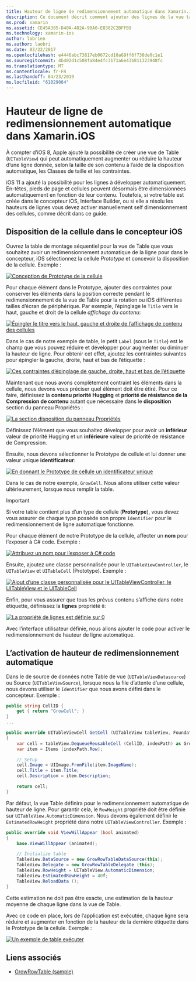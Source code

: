 ```yaml
---
title: Hauteur de ligne de redimensionnement automatique dans Xamarin.iOS
description: Ce document décrit comment ajouter des lignes de la vue table dont hauteurs varient en fonction du contenu pour les applications Xamarin.iOS. Il aborde la disposition de la cellule dans le concepteur iOS et la hauteur de redimensionnement automatique de l’activation.
ms.prod: xamarin
ms.assetid: CE45A385-D40A-482A-90A0-E8382C2BFFB9
ms.technology: xamarin-ios
author: lobrien
ms.author: laobri
ms.date: 03/22/2017
ms.openlocfilehash: e4446abc73817eb0672cd10a69ff6f738de0c1e1
ms.sourcegitcommit: 4b402d1c508fa84e4fc3171a6e43b811323948fc
ms.translationtype: MT
ms.contentlocale: fr-FR
ms.lasthandoff: 04/23/2019
ms.locfileid: "61029064"
---
```

# <a name="auto-sizing-row-height-in-xamarinios"></a>Hauteur de ligne de redimensionnement automatique dans Xamarin.iOS

À compter d’iOS 8, Apple ajouté la possibilité de créer une vue de Table (`UITableView`) qui peut automatiquement augmenter ou réduire la hauteur d’une ligne donnée, selon la taille de son contenu à l’aide de la disposition automatique, les Classes de taille et les contraintes.

iOS 11 a ajouté la possibilité pour les lignes à développer automatiquement. En-têtes, pieds de page et cellules peuvent désormais être dimensionnées automatiquement en fonction de leur contenu. Toutefois, si votre table est créée dans le concepteur iOS, Interface Builder, ou si elle a résolu les hauteurs de lignes vous devez activer manuellement self dimensionnement des cellules, comme décrit dans ce guide.

## <a name="cell-layout-in-the-ios-designer"></a>Disposition de la cellule dans le concepteur iOS

Ouvrez la table de montage séquentiel pour la vue de Table que vous souhaitez avoir un redimensionnement automatique de la ligne pour dans le concepteur, iOS sélectionnez la cellule *Prototype* et concevoir la disposition de la cellule. Exemple :

[![](autosizing-row-height-images/table01.png "Conception de Prototype de la cellule")](autosizing-row-height-images/table01.png#lightbox)

Pour chaque élément dans le Prototype, ajouter des contraintes pour conserver les éléments dans la position correcte pendant le redimensionnement de la vue de Table pour la rotation ou iOS différentes tailles d’écran de périphérique. Par exemple, l’épinglage le `Title` vers le haut, gauche et droit de la cellule *affichage du contenu*:

[![](autosizing-row-height-images/table02.png "Épingler le titre vers le haut, gauche et droite de l’affichage de contenu des cellules")](autosizing-row-height-images/table02.png#lightbox)

Dans le cas de notre exemple de table, le petit `Label` (sous le `Title`) est le champ que vous pouvez réduire et développer pour augmenter ou diminuer la hauteur de ligne. Pour obtenir cet effet, ajoutez les contraintes suivantes pour épingler la gauche, droite, haut et bas de l’étiquette :

[![](autosizing-row-height-images/table03.png "Ces contraintes d’épinglage de gauche, droite, haut et bas de l’étiquette")](autosizing-row-height-images/table03.png#lightbox)

Maintenant que nous avons complètement contraint les éléments dans la cellule, nous devons vous préciser quel élément doit être étiré. Pour ce faire, définissez la **contenu priorité Hugging** et **priorité de résistance de la Compression de contenu** autant que nécessaire dans le **disposition** section du panneau Propriétés :

[![](autosizing-row-height-images/table03a.png "La section disposition du panneau Propriétés")](autosizing-row-height-images/table03a.png#lightbox)

Définissez l’élément que vous souhaitez développer pour avoir un **inférieur** valeur de priorité Hugging et un **inférieure** valeur de priorité de résistance de Compression.

Ensuite, nous devons sélectionner le Prototype de cellule et lui donner une valeur unique **identificateur**:

[![](autosizing-row-height-images/table04.png "En donnant le Prototype de cellule un identificateur unique")](autosizing-row-height-images/table04.png#lightbox)

Dans le cas de notre exemple, `GrowCell`. Nous allons utiliser cette valeur ultérieurement, lorsque nous remplir la table.

> [!IMPORTANT]
> Si votre table contient plus d’un type de cellule (**Prototype**), vous devez vous assurer de chaque type possède son propre `Identifier` pour le redimensionnement de ligne automatique fonctionne.

Pour chaque élément de notre Prototype de la cellule, affecter un **nom** pour l’exposer à C# code. Exemple :

[![](autosizing-row-height-images/table05.png "Attribuez un nom pour l’exposer à C# code")](autosizing-row-height-images/table05.png#lightbox)

Ensuite, ajoutez une classe personnalisée pour le `UITableViewController`, le `UITableView` et `UITableCell` (Prototype). Exemple : 

[![](autosizing-row-height-images/table06.png "Ajout d’une classe personnalisée pour le UITableViewController, le UITableView et le UITableCell")](autosizing-row-height-images/table06.png#lightbox)

Enfin, pour vous assurer que tous les prévus contenu s’affiche dans notre étiquette, définissez la **lignes** propriété `0`:

[![](autosizing-row-height-images/table06.png "La propriété de lignes est définie sur 0")](autosizing-row-height-images/table06a.png#lightbox)

Avec l’interface utilisateur définie, nous allons ajouter le code pour activer le redimensionnement de hauteur de ligne automatique.

## <a name="enabling-auto-resizing-height"></a>L’activation de hauteur de redimensionnement automatique

Dans le de source de données notre Table de vue (`UITableViewDatasource`) ou Source (`UITableViewSource`), lorsque nous la file d’attente d’une cellule, nous devons utiliser le `Identifier` que nous avons défini dans le concepteur. Exemple :

```csharp
public string CellID {
    get { return "GrowCell"; }
}
...

public override UITableViewCell GetCell (UITableView tableView, Foundation.NSIndexPath indexPath)
{
    var cell = tableView.DequeueReusableCell (CellID, indexPath) as GrowRowTableCell;
    var item = Items [indexPath.Row];

    // Setup
    cell.Image = UIImage.FromFile(item.ImageName);
    cell.Title = item.Title;
    cell.Description = item.Description;

    return cell;
}
```

Par défaut, la vue Table définira pour le redimensionnement automatique de hauteur de ligne. Pour garantir cela, le `RowHeight` propriété doit être définie sur `UITableView.AutomaticDimension`. Nous devons également définir le `EstimatedRowHeight` propriété dans notre `UITableViewController`. Exemple :

```csharp
public override void ViewWillAppear (bool animated)
{
    base.ViewWillAppear (animated);

    // Initialize table
    TableView.DataSource = new GrowRowTableDataSource(this);
    TableView.Delegate = new GrowRowTableDelegate (this);
    TableView.RowHeight = UITableView.AutomaticDimension;
    TableView.EstimatedRowHeight = 40f;
    TableView.ReloadData ();
}
```

Cette estimation ne doit pas être exacte, une estimation de la hauteur moyenne de chaque ligne dans la vue de Table.

Avec ce code en place, lors de l’application est exécutée, chaque ligne sera réduire et augmenter en fonction de la hauteur de la dernière étiquette dans le Prototype de la cellule. Exemple :

[![](autosizing-row-height-images/table07.png "Un exemple de table exécuter")](autosizing-row-height-images/table07.png#lightbox)


## <a name="related-links"></a>Liens associés

- [GrowRowTable (sample)](https://developer.xamarin.com/samples/monotouch/GrowRowTable/)
